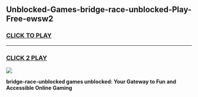 
## Unblocked-Games-bridge-race-unblocked-Play-Free-ewsw2
<h3>
<a href="https://premium76.site?title=bridge-race-unblocked&ref=12A">CLICK TO PLAY</a></h3>
<hr>

<h3>
<a href="https://premium76.site?title=bridge-race-unblocked&ref=12A">CLICK 2 PLAY</a>
  
</h3>

<a href="https://premium76.site?title=bridge-race-unblocked&ref=12A"><img src="https://clearcache.store/games.png"></a>


**bridge-race-unblocked games unblocked: Your Gateway to Fun and Accessible Online Gaming**
